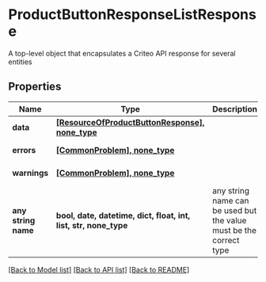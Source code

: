 # ProductButtonResponseListResponse

A top-level object that encapsulates a Criteo API response for several entities

## Properties
Name | Type | Description | Notes
------------ | ------------- | ------------- | -------------
**data** | [**[ResourceOfProductButtonResponse], none_type**](ResourceOfProductButtonResponse.md) |  | [optional] 
**errors** | [**[CommonProblem], none_type**](CommonProblem.md) |  | [optional] [readonly] 
**warnings** | [**[CommonProblem], none_type**](CommonProblem.md) |  | [optional] [readonly] 
**any string name** | **bool, date, datetime, dict, float, int, list, str, none_type** | any string name can be used but the value must be the correct type | [optional]

[[Back to Model list]](../README.md#documentation-for-models) [[Back to API list]](../README.md#documentation-for-api-endpoints) [[Back to README]](../README.md)


